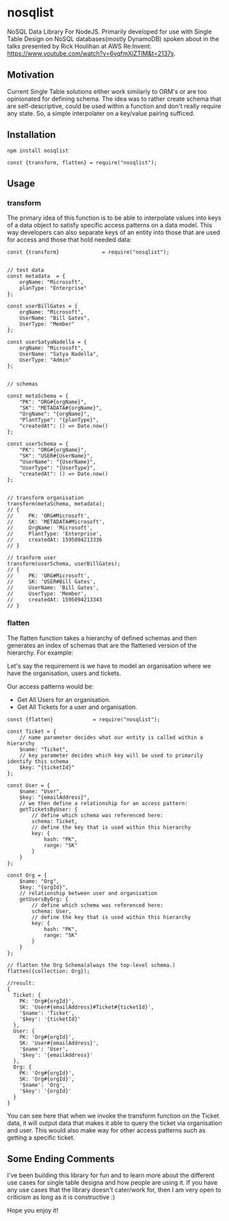 # nosqlist

NoSQL Data Library For NodeJS. Primarily developed for use with Single Table Design on NoSQL databases(mostly DynamoDB) spoken about in the talks presented by Rick Houlihan at AWS Re:Invent: https://www.youtube.com/watch?v=6yqfmXiZTlM&t=2137s. 

## Motivation

Current Single Table solutions either work similarly to ORM's or are too opinionated for defining schema. The idea was to rather create schema that are self-descriptive, could be used within a function and don't really require any state. So, a simple interpolater on a key/value pairing sufficed. 

## Installation

```
npm install nosqlist

const {transform, flatten} = require("nosqlist");
```

## Usage


### transform

The primary idea of this function is to be able to interpolate values into keys of a data object to satisfy specific access patterns on a data model. This way developers can also separate keys of an entity into those that are used for access and those that hold needed data: 

```
const {transform}              = require("nosqlist");


// test data 
const metadata  = {
    orgName: "Microsoft",
    planType: "Enterprise"
};

const userBillGates = {
    orgName: "Microsoft",
    UserName: "Bill Gates",
    UserType: "Member"
};

const userSatyaNadella = {
    orgName: "Microsoft",
    UserName: "Satya Nadella",
    UserType: "Admin"
};


// schemas 

const metaSchema = {
    "PK": "ORG#{orgName}",
    "SK": "METADATA#{orgName}",
    "OrgName": "{orgName}",
    "PlantType": "{planType}",
    "createdAt": () => Date.now()
};

const userSchema = {
    "PK": "ORG#{orgName}",
    "SK": "USER#{UserName}",
    "UserName": "{UserName}",
    "UserType": "{UserType}",
    "createdAt": () => Date.now()
};


// transform organisation
transform(metaSchema, metadata);
// {
//     PK: 'ORG#Microsoft',
//     SK: 'METADATA#Microsoft',
//     OrgName: 'Microsoft',
//     PlantType: 'Enterprise',
//     createdAt: 1595094213336
// }

// tranform user
transform(userSchema, userBillGates);
// {
//     PK: 'ORG#Microsoft',
//     SK: 'USER#Bill Gates',
//     UserName: 'Bill Gates',
//     UserType: 'Member',
//     createdAt: 1595094213343
// }
```


### flatten 

The flatten function takes a hierarchy of defined schemas and then generates an index of schemas that are the flattened
version of the hierarchy. For example:

Let's say the requirement is we have to model an organisation where we have the organisation, users and tickets. 

Our access patterns would be: 

- Get All Users for an organisation. 
- Get All Tickets for a user and organisation. 

```
const {flatten}             = require("nosqlist");

const Ticket = {
    // name parameter decides what our entity is called within a hierarchy
    $name: "Ticket",
    // key parameter decides which key will be used to primarily identify this schema
    $key: "{ticketId}"
};

const User = {
    $name: "User",
    $key: "{emailAddress}",
    // we then define a relationship for an access pattern: 
    getTicketsByUser: {
        // define which schema was referenced here:
        schema: Ticket,
        // define the key that is used within this hierarchy
        key: {
            hash: "PK",
            range: "SK"
        }
    }
};

const Org = {
    $name: "Org",
    $key: "{orgId}",
    // relationship between user and organisation
    getUsersByOrg: {
        // define which schema was referenced here:
        schema: User,
        // define the key that is used within this hierarchy
        key: {
            hash: "PK",
            range: "SK"
        }
    }
};

// flatten the Org Schema(always the top-level schema.)
flatten({collection: Org});

//result:
{
  Ticket: {
    PK: 'Org#{orgId}',
    SK: 'User#{emailAddress}#Ticket#{ticketId}',
    '$name': 'Ticket',
    '$key': '{ticketId}'
  },
  User: {
    PK: 'Org#{orgId}',
    SK: 'User#{emailAddress}',
    '$name': 'User',
    '$key': '{emailAddress}'
  },
  Org: {
    PK: 'Org#{orgId}',
    SK: 'Org#{orgId}',
    '$name': 'Org',
    '$key': '{orgId}'
  }
} 
```

You can see here that when we invoke the transform function on the Ticket data, it will output data that makes it able to query the ticket via organisation and user. This would also make way for other access patterns such as getting a specific ticket. 

## Some Ending Comments

I've been building this library for fun and to learn more about the different use cases for single table designa and how people are using
it. If you have any use cases that the library doesn't cater/work for, then I am very open to criticism as long as it is constructive :)

Hope you enjoy it! 